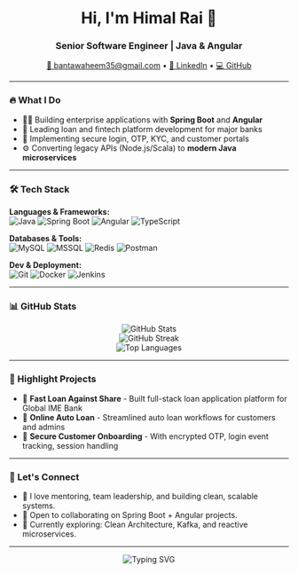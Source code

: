 <!-- PROFILE README FOR: Himal Rai -->

<h1 align="center">Hi, I'm Himal Rai 👋</h1>
<h3 align="center">Senior Software Engineer | Java & Angular </h3>

<p align="center">
  <a href="mailto:bantawaheem35@gmail.com">📧 bantawaheem35@gmail.com</a> • 
  <a href="www.linkedin.com/in/himal-rai" target="_blank">🔗 LinkedIn</a> • 
  <a href="https://github.com/himal99" target="_blank">💻 GitHub</a>
</p>

---

### 🔥 What I Do

- 👨‍💻 Building enterprise applications with **Spring Boot** and **Angular**
- 🏦 Leading loan and fintech platform development for major banks
- 🔐 Implementing secure login, OTP, KYC, and customer portals
- ⚙️ Converting legacy APIs (Node.js/Scala) to **modern Java microservices**

---

### 🛠️ Tech Stack

**Languages & Frameworks:**  
![Java](https://img.shields.io/badge/Java-ED8B00?style=for-the-badge&logo=java&logoColor=white)
![Spring Boot](https://img.shields.io/badge/Spring%20Boot-6DB33F?style=for-the-badge&logo=spring-boot&logoColor=white)
![Angular](https://img.shields.io/badge/Angular-DD0031?style=for-the-badge&logo=angular&logoColor=white)
![TypeScript](https://img.shields.io/badge/TypeScript-007ACC?style=for-the-badge&logo=typescript)

**Databases & Tools:**  
![MySQL](https://img.shields.io/badge/MySQL-005C84?style=for-the-badge&logo=mysql&logoColor=white)
![MSSQL](https://img.shields.io/badge/MSSQL-CC2927?style=for-the-badge&logo=microsoft-sql-server&logoColor=white)
![Redis](https://img.shields.io/badge/Redis-DC382D?style=for-the-badge&logo=redis&logoColor=white)
![Postman](https://img.shields.io/badge/Postman-FF6C37?style=for-the-badge&logo=postman&logoColor=white)

**Dev & Deployment:**  
![Git](https://img.shields.io/badge/Git-F05032?style=for-the-badge&logo=git&logoColor=white)
![Docker](https://img.shields.io/badge/Docker-2496ED?style=for-the-badge&logo=docker&logoColor=white)
![Jenkins](https://img.shields.io/badge/Jenkins-D24939?style=for-the-badge&logo=jenkins&logoColor=white)

---

### 📊 GitHub Stats

<p align="center">
  <img src="https://github-readme-stats.vercel.app/api?username=himal99&show_icons=true&theme=tokyonight" alt="GitHub Stats" />
  <br/>
  <img src="https://github-readme-streak-stats.herokuapp.com/?user=himal99&theme=tokyonight" alt="GitHub Streak" />
  <br/>
  <img src="https://github-readme-stats.vercel.app/api/top-langs/?username=himal99&layout=compact&theme=tokyonight" alt="Top Languages" />
</p>

---

### 💼 Highlight Projects

- 🔹 **Fast Loan Against Share** - Built full-stack loan application platform for Global IME Bank  
- 🔹 **Online Auto Loan** - Streamlined auto loan workflows for customers and admins  
- 🔹 **Secure Customer Onboarding** - With encrypted OTP, login event tracking, session handling  

---

### 🤝 Let's Connect

- 💬 I love mentoring, team leadership, and building clean, scalable systems.
- 💼 Open to collaborating on Spring Boot + Angular projects.
- 🌱 Currently exploring: Clean Architecture, Kafka, and reactive microservices.

---

<p align="center">
  <img src="https://readme-typing-svg.herokuapp.com?font=Fira+Code&duration=3000&pause=1000&center=true&width=435&lines=Code+with+clarity.;Build+what+matters.;Lead+with+impact." alt="Typing SVG" />
</p>
